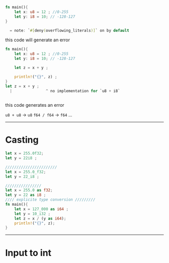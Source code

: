 
```rust
fn main(){
    let x: u8 = 12 ; //0-255
    let y: i8 = 10; // -128-127
}

  = note: `#[deny(overflowing_literals)]` on by default
```
this code will generate an error


```rust
fn main(){
    let x: u8 = 12 ; //0-255
    let y: i8 = 10; // -128-127

	let z = x + y ;

	println!("{}", z) ;
}
let z = x + y ;
  |               ^ no implementation for `u8 + i8`
  
```
this code generates an error

`u8 + u8` -> `u8`
`f64 / f64` ->  `f64`
...

----
# Casting
```rust
let x = 255.0f32;
let y = 22i8 ;

///////////////////////
let x = 255.0_f32;
let y = 22_i8 ;

////////////////
let x = 255.0 as f32;
let y = 22 as i8 ;
//// explicite type conversion /////////
fn main(){
    let x = 127_000 as i64 ;
    let y = 10_i32 ;
    let z = x / (y as i64);
    println!("{}", z);
}

```

-----
# Input to int




